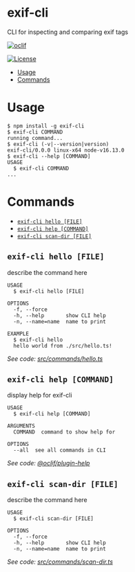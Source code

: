 # exif-cli

CLI for inspecting and comparing exif tags

[![oclif](https://img.shields.io/badge/cli-oclif-brightgreen.svg)](https://oclif.io)

<!-- [![Version](https://img.shields.io/npm/v/exif-cli.svg)](https://npmjs.org/package/exif-cli) -->
<!-- [![Downloads/week](https://img.shields.io/npm/dw/exif-cli.svg)](https://npmjs.org/package/exif-cli) -->

[![License](https://img.shields.io/npm/l/exif-cli.svg)](https://github.com/kbd-overlord/exif-cli/blob/master/package.json)

<!-- toc -->

- [Usage](#usage)
- [Commands](#commands)
<!-- tocstop -->

# Usage

<!-- usage -->

```sh-session
$ npm install -g exif-cli
$ exif-cli COMMAND
running command...
$ exif-cli (-v|--version|version)
exif-cli/0.0.0 linux-x64 node-v16.13.0
$ exif-cli --help [COMMAND]
USAGE
  $ exif-cli COMMAND
...
```

<!-- usagestop -->

# Commands

<!-- commands -->

- [`exif-cli hello [FILE]`](#exif-cli-hello-file)
- [`exif-cli help [COMMAND]`](#exif-cli-help-command)
- [`exif-cli scan-dir [FILE]`](#exif-cli-scan-dir-file)

## `exif-cli hello [FILE]`

describe the command here

```
USAGE
  $ exif-cli hello [FILE]

OPTIONS
  -f, --force
  -h, --help       show CLI help
  -n, --name=name  name to print

EXAMPLE
  $ exif-cli hello
  hello world from ./src/hello.ts!
```

_See code: [src/commands/hello.ts](https://github.com/kbd-overlord/exif-cli/blob/v0.0.0/src/commands/hello.ts)_

## `exif-cli help [COMMAND]`

display help for exif-cli

```
USAGE
  $ exif-cli help [COMMAND]

ARGUMENTS
  COMMAND  command to show help for

OPTIONS
  --all  see all commands in CLI
```

_See code: [@oclif/plugin-help](https://github.com/oclif/plugin-help/blob/v3.2.10/src/commands/help.ts)_

## `exif-cli scan-dir [FILE]`

describe the command here

```
USAGE
  $ exif-cli scan-dir [FILE]

OPTIONS
  -f, --force
  -h, --help       show CLI help
  -n, --name=name  name to print
```

_See code: [src/commands/scan-dir.ts](https://github.com/kbd-overlord/exif-cli/blob/v0.0.0/src/commands/scan-dir.ts)_

<!-- commandsstop -->
